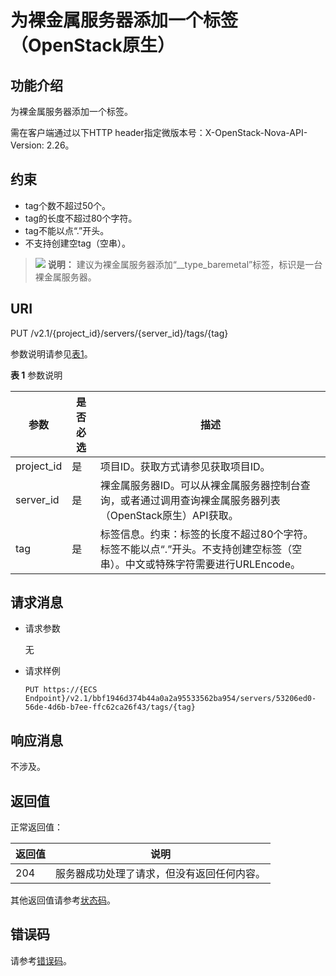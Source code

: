 # 为裸金属服务器添加一个标签（OpenStack原生）<a name="bms_api_0746"></a>

## 功能介绍<a name="section63429208111321"></a>

为裸金属服务器添加一个标签。

需在客户端通过以下HTTP header指定微版本号：X-OpenStack-Nova-API-Version: 2.26。

## 约束<a name="section26150540144115"></a>

-   tag个数不超过50个。
-   tag的长度不超过80个字符。
-   tag不能以点“.”开头。
-   不支持创建空tag（空串）。

>![](public_sys-resources/icon-note.gif) **说明：** 
>建议为裸金属服务器添加“\_\_type\_baremetal”标签，标识是一台裸金属服务器。

## URI<a name="section1885963111321"></a>

PUT /v2.1/\{project\_id\}/servers/\{server\_id\}/tags/\{tag\}

参数说明请参见[表1](#table19718185512020)。

**表 1**  参数说明

|参数|是否必选|描述|
|--|--|--|
|project_id|是|项目ID。获取方式请参见获取项目ID。|
|server_id|是|裸金属服务器ID。可以从裸金属服务器控制台查询，或者通过调用查询裸金属服务器列表（OpenStack原生）API获取。|
|tag|是|标签信息。约束：标签的长度不超过80个字符。标签不能以点“.”开头。不支持创建空标签（空串）。中文或特殊字符需要进行URLEncode。|


## 请求消息<a name="section26704907111321"></a>

-   请求参数

    无

-   请求样例

    ```
    PUT https://{ECS Endpoint}/v2.1/bbf1946d374b44a0a2a95533562ba954/servers/53206ed0-56de-4d6b-b7ee-ffc62ca26f43/tags/{tag}
    ```


## 响应消息<a name="section6307065111321"></a>

不涉及。

## 返回值<a name="section27037160"></a>

正常返回值：

|返回值|说明|
|--|--|
|204|服务器成功处理了请求，但没有返回任何内容。|


其他返回值请参考[状态码](状态码.md)。

## 错误码<a name="section14752650154917"></a>

请参考[错误码](错误码.md)。

